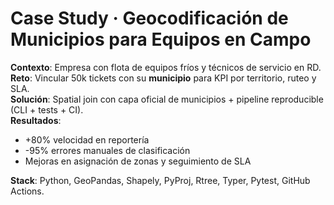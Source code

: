 # Case Study · Geocodificación de Municipios para Equipos en Campo

**Contexto**: Empresa con flota de equipos fríos y técnicos de servicio en RD.  
**Reto**: Vincular 50k tickets con su **municipio** para KPI por territorio, ruteo y SLA.  
**Solución**: Spatial join con capa oficial de municipios + pipeline reproducible (CLI + tests + CI).  
**Resultados**:
- +80% velocidad en reportería
- -95% errores manuales de clasificación
- Mejoras en asignación de zonas y seguimiento de SLA

**Stack**: Python, GeoPandas, Shapely, PyProj, Rtree, Typer, Pytest, GitHub Actions.
